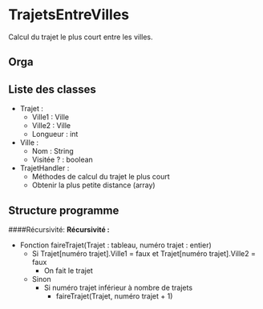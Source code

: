# TrajetsEntreVilles
Calcul du trajet le plus court entre les villes.


## Orga


## Liste des classes
- Trajet :
	- Ville1 : Ville
	- Ville2 : Ville
	- Longueur : int
- Ville :
	- Nom : String
	- Visitée ? : boolean
- TrajetHandler :
	- Méthodes de calcul du trajet le plus court
	- Obtenir la plus petite distance (array<entier>)
	
## Structure programme
####Récursivité:
**Récursivité :**
- Fonction faireTrajet(Trajet : tableau, numéro trajet : entier)
	- Si Trajet[numéro trajet].Ville1 = faux et Trajet[numéro trajet].Ville2 = faux
		- On fait le trajet
	- Sinon
		- Si numéro trajet inférieur à nombre de trajets
			- faireTrajet(Trajet, numéro trajet + 1)
